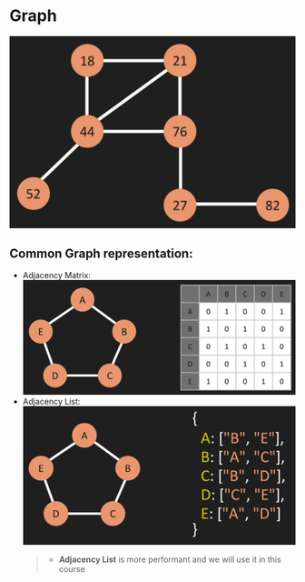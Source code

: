 # Graph

![](img/graph.png)

## Common Graph representation:

-   Adjacency Matrix:
    ![](img/graph-adjacency-matrix.png)
-   Adjacency List:
    ![](img/graph-adjacency-list.png)
    > -   **Adjacency List** is more performant and we will use it in this course
